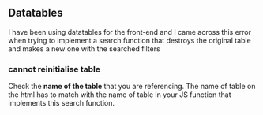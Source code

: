 ## Datatables
I have been using datatables for the front-end and I came across this error when trying to implement a search function
that destroys the original table and makes a new one with the searched filters

### cannot reinitialise table
Check the **name of the table** that you are referencing. The name of table on the html has to match with the name of table 
in your JS function that implements this search function. 
